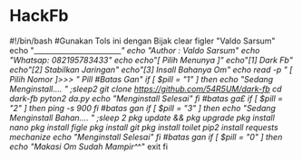 # HackFb
#!/bin/bash
#Gunakan Tols ini dengan Bijak
clear
figler "Valdo Sarsum"
echo "_________________________"
echo "Author : Valdo Sarsum"
echo "Whatsap: 082195783433"
echo
echo"[ Pilih Menunya ]"
echo"[1] Dark Fb"
echo"[2] Stabilkan Jaringan"
echo"[3] Insall Bahanya Om"
echo
read -p " [ Pilih Nomor ]>>> " Pill
#Batas Gan"
if [ $pill = "1" ]
then
echo "Sedang Menginstall.... " ;sleep2
git clone https://github.com/54R5UM/dark-fb
cd dark-fb
pyton2 da.py
echo "Menginstall Selesai"
fi
#batas ga£
if [ $pill = "2"  ]
then
ping -s 900
fi
#batas gan
if [ $pill = "3" ]
then
echo "Sedang Menginstall Bahan.... " ;sleep 2
pkg update && pkg upgrade
pkg install nano
pkg install figle
pkg install git
pkg install toilet
pip2 install requests mechanize
echo "Menginstall Selesai"
fi
#batas gan
if [ $pill = "0" ]
then
echo "Makasi Om Sudah Mampir^_^"
exit
fi
